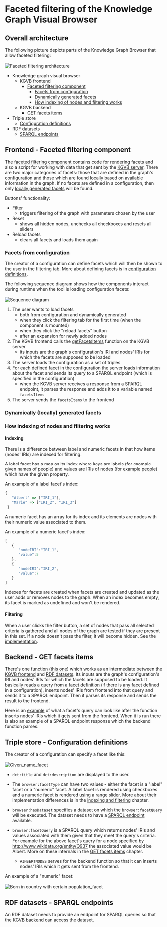 # Faceted filtering of the Knowledge Graph Visual Browser
## Overall architecture
The following picture depicts parts of the Knowledge Graph Browser that allow faceted filtering:  <br><br>
![Faceted filtering architecture](/resources/faceted_filtering_architecture.png)

- Knowledge graph visual browser
  - KGVB frontend
    - [Faceted filtering component](#faceted-filtering-component)
      - [Facets from configuration](#facets-from-configuration)
      - [Dynamically generated facets](#dynamically-generated-facets)
      - [How indexing of nodes and filtering works](#indexing-and-filtering)
  - KGVB backend
    - [GET facets items](get-facets-items)
- Triple store
  - [Configuration definitions](#configuration-definitions)
- RDF datasets
  - [SPARQL endpoints](#sparql-endpoints)

<a id="faceted-filtering-component"></a>
## Frontend - Faceted filtering component
The [faceted filtering component](https://github.com/JiriResler/knowledge-graph-browser-frontend/tree/master/src/component/faceted-filtering) contains code for rendering facets and also a script for working with data that get sent by the [KGVB server](#get-facets-items). There are two major categories of facets: those that are defined in the graph's configuration and those which are found locally based on available information in the graph. If no facets are defined in a configuration, then only [locally generated facets](#dynamically-generated-facets) will be found.

Buttons' functionality:
- Filter
  - triggers filtering of the graph with parameters chosen by the user
- Reset
  - shows all hidden nodes, unchecks all checkboxes and resets all sliders
- Reload facets
  - clears all facets and loads them again

<a id="facets-from-configuration"></a>
### Facets from configuration
The creator of a configuration can define facets which will then be shown to the user in the filtering tab. More about defining facets is in [configuration definitions](configuration-definitions).  

The following sequence diagram shows how the components interact during runtime when the tool is loading configuration facets:  <br><br>
![Sequence diagram](/resources/configuration_facets_sequence_diagram.png)

1) The user wants to load facets
    - both from configuration and dynamically generated
    - when they click the filtering tab for the first time (when the component is mounted)
    - when they click the "reload facets" button
    - after an expansion for newly added nodes
2) The KGVB frontend calls the [getFacetsItems](#get-facets-items) function on the KGVB server
    - its inputs are the graph's configuration's IRI and nodes' IRIs for which the facets are supposed to be loaded
3) The server loads the configuration as a set of triples
4) For each defined facet in the configuration the server loads information about the facet and sends its query to a SPARQL endpoint (which is specified in the configuration)
    - when the KGVB server receives a response from a SPARQL endpoint, it parses the response and adds it to a variable named `facetsItems`
6) The server sends the `facetsItems` to the frontend

<a id="dynamically-generated-facets"></a>
### Dynamically (locally) generated facets

<a id="indexing-and-filtering"></a>
### How indexing of nodes and filtering works
#### Indexing
There is a difference between label and numeric facets in that how items (nodes' IRIs) are indexed for filtering.  

A label facet has a map as its index where keys are labels (for example given names of people) and values are IRIs of nodes (for example people) which have the given property.  

An example of a label facet's index:  

```typescript
{
   "Albert" => ["IRI_1"], 
   "Marie" => ["IRI_2", "IRI_3"]
 } 
```

A numeric facet has an array for its index and its elements are nodes with their numeric value associated to them.  

An example of a numeric facet's index:
```typescript
[
   {
      "nodeIRI":"IRI_1",
      "value":5
   },
   {
      "nodeIRI":"IRI_2",
      "value":7
   }
]
```

Indexes for facets are created when facets are created and updated as the user adds or removes nodes to the graph. When an index becomes empty, its facet is marked as undefined and won't be rendered.

#### Filtering
When a user clicks the filter button, a set of nodes that pass all selected criteria is gathered and all nodes of the graph are tested if they are present in this set. If a node doesn't pass the filter, it will become hidden. See the [implementation](https://github.com/JiriResler/knowledge-graph-browser-frontend/blob/353bffa676763f133ca837ff8b7265932a1b3c7a/src/component/faceted-filtering/FacetedFiltering.vue#L477).

<a id="get-facets-items"></a>
## Backend - GET facets items
There's one function ([this one](https://github.com/linkedpipes/knowledge-graph-browser-backend/blob/0f5dd1be2d6df550350f355a761361aeeaa1f6a1/kgserver.js#L26)) which works as an intermediate between the [KGVB frontend](#faceted-filtering-component) and [RDF datasets](#sparql-endpoints). Its inputs are the graph's configuration's IRI and nodes' IRIs for which the facets are supposed to be loaded. It basically reads a query from a [facet definition](#configuration-definitions) (if there is any facet defined in a configuration), inserts nodes' IRIs from frontend into that query and sends it to a SPARQL endpoint. Then it parses its response and sends the result to the frontend.

Here is an [example](https://query.wikidata.org/#PREFIX%20wdt%3A%20%3Chttp%3A%2F%2Fwww.wikidata.org%2Fprop%2Fdirect%2F%3E%0APREFIX%20browser%3A%20%3Chttps%3A%2F%2Flinked.opendata.cz%2Fontology%2Fknowledge-graph-browser%2F%3E%0A%0ACONSTRUCT%20%7B%0A%20%20%3Fnode%20browser%3AqueryPath%20%3FtargetNode.%0A%7D%20WHERE%20%7B%20%0A%20%20VALUES%20%3Fnode%20%7B%3Chttp%3A%2F%2Fwww.wikidata.org%2Fentity%2FQ1035%3E%20%3Chttp%3A%2F%2Fwww.wikidata.org%2Fentity%2FQ937%3E%7D%0A%20%20%3Fnode%20wdt%3AP735%2Frdfs%3Alabel%20%3FtargetNode.%0A%20%20FILTER%20%28LANG%28%3FtargetNode%29%20%3D%20%22en%22%29%0A%7D) of what a facet's query can look like after the function inserts nodes' IRIs which it gets sent from the frontend. When it is run there is also an example of a SPARQL endpoint response which the backend function parses.

<a id="configuration-definitions"></a>
## Triple store - Configuration definitions
The creator of a configuration can specify a facet like this:  <br><br>
![Given_name_facet](/resources/given_name_facet.png)

- `dct:title` and `dct:description` are displayed to the user.

- The `browser:facetType` can have two values - either the facet is a "label" facet or a "numeric" facet. A label facet is rendered using checkboxes and a numeric facet is rendered using a range slider. More about their implementation differences is in the [indexing and filtering](#indexing-and-filtering) chapter.  

- `browser:hasDataset` specifies a dataset on which the `browser:facetQuery` will be executed. The dataset needs to have a [SPARQL endpoint](#sparql-endpoints) available. 

- `browser:facetQuery` is a SPARQL query which returns nodes' IRIs and values associated with them given that they meet the query's criteria. For example for the above facet's query for a node specified by http://www.wikidata.org/entity/Q937 the associated value would be Albert. More on these internals in the [GET facets items](#get-facets-items) chapter.
  - `#INSERTNODES` serves for the backend function so that it can inserts nodes' IRIs which it gets sent from the frontend.

An example of a "numeric" facet:  <br><br>
![Born in country with certain population_facet](/resources/born_in_country_population_facet.png)

<a id="sparql-endpoints"></a>
## RDF datasets - SPARQL endpoints
An RDF dataset needs to provide an endpoint for SPARQL queries so that the [KGVB backend](#get-facets-items) can access the dataset.
